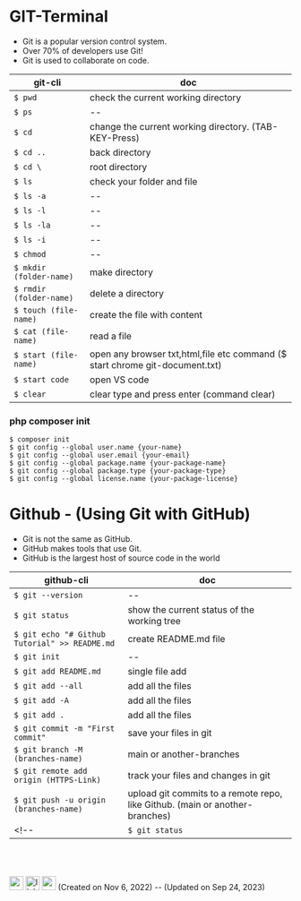 # GIT-Terminal 
- Git is a popular version control system.
- Over 70% of developers use Git!
- Git is used to collaborate on code.

| git-cli                 | doc     |
| ----------------------- | ------- |
| `$ pwd`                 | check the current working directory |
| `$ ps`                  | -- |
| `$ cd`                  | change the current working directory. (TAB-KEY-Press) |
| `$ cd ..`               | back directory |
| `$ cd \`                | root directory |
| `$ ls`                  | check your folder and file |
| `$ ls -a`               | -- |
| `$ ls -l`               | -- |
| `$ ls -la`              | -- |
| `$ ls -i`               | -- |
| `$ chmod`               | -- |
| `$ mkdir (folder-name)` | make directory |
| `$ rmdir (folder-name)` | delete a directory |
| `$ touch (file-name)`   | create the file with content |
| `$ cat (file-name)`     | read a file |
| `$ start (file-name)`   | open any browser txt,html,file etc command ($ start chrome git-document.txt) |
| `$ start code`          | open VS code |
| `$ clear`               | clear type and press enter (command clear) |

### php composer init
`$ composer init` <br/>
`$ git config --global user.name {your-name}` <br/>
`$ git config --global user.email {your-email}` <br/>
`$ git config --global package.name {your-package-name}` <br/>
`$ git config --global package.type {your-package-type}` <br/>
`$ git config --global license.name {your-package-license}` <br/>


# Github - (Using Git with GitHub)
- Git is not the same as GitHub.
- GitHub makes tools that use Git.
- GitHub is the largest host of source code in the world
<!-- Create a new repository -->

| github-cli                                    | doc     |
| --------------------------------------------- | ------- |
| `$ git --version`                             | -- |
| `$ git status`                                | show the current status of the working tree |
| `$ git echo "# Github Tutorial" >> README.md` | create README.md file |
| `$ git init`                                  | -- |
| `$ git add README.md`                         | single file add |
| `$ git add --all`                             | add all the files |
| `$ git add -A`                                | add all the files |
| `$ git add .`                                 | add all the files |
| `$ git commit -m "First commit"`              | save your files in git |
| `$ git branch -M (branches-name)`             | main or another-branches |
| `$ git remote add origin (HTTPS-Link)`        | track your files and changes in git |
| `$ git push -u origin (branches-name)`        | upload git commits to a remote repo, like Github. (main or another-branches) |
<!-- | `$ git status`                                | Show the working tree status | -->

<br /><br /><br />
[<img src='https://cdn.jsdelivr.net/npm/simple-icons@3.0.1/icons/github.svg' alt='github' height='25' style='color: #fff'>](https://github.com/suhag10) [<img src='https://cdn.jsdelivr.net/npm/simple-icons@3.0.1/icons/linkedin.svg' alt='linkedin' height='25'>](https://www.linkedin.com/in/suhag11/) [<img src='https://cdn.jsdelivr.net/npm/simple-icons@3.0.1/icons/icloud.svg' alt='website' height='25'>](https://suhag10.github.io/portfolio/)  (Created on Nov 6, 2022) -- (Updated on Sep 24, 2023)

<style>
    .markdown-body code {
        background: #39d353 !important;
        color: #000000 !important;
        font-weight: 600 !important;
    }
    .markdown-body img {
        background: #00c537 !important;
        padding: 4px !important;
        border-radius: 4px !important;
    }
</style>
